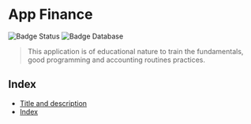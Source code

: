 # App Finance



![Badge Status](https://img.shields.io/badge/status-developing-green)
![Badge Database](https://img.shields.io/badge/database-SQL-blue)

> This application is of educational nature to train the fundamentals, good programming and accounting routines practices.

## Index

* [Title and description](#App-finance)
* [Index](#Index)
<!-- 
* [Descrição do Projeto](#descrição-do-projeto)
* [Status do Projeto](#status-do-Projeto)
* [Funcionalidades e Demonstração da Aplicação](#funcionalidades-e-demonstração-da-aplicação)
* [Acesso ao Projeto](#acesso-ao-projeto)
* [Tecnologias utilizadas](#tecnologias-utilizadas)
* [Pessoas Contribuidoras](#pessoas-contribuidoras)
* [Pessoas Desenvolvedoras do Projeto](#pessoas-desenvolvedoras)
* [Licença](#licença)
* [Conclusão](#conclusão)
-->


